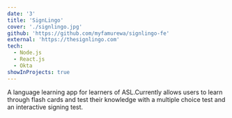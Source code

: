 ```yaml
---
date: '3'
title: 'SignLingo'
cover: './signlingo.jpg'
github: 'https://github.com/myfamurewa/signlingo-fe'
external: 'https://thesignlingo.com'
tech:
  - Node.js
  - React.js
  - Okta
showInProjects: true
---
```


A language learning app for learners of ASL.Currently allows users to learn through flash cards and test their knowledge with a multiple choice test and an interactive signing test.
